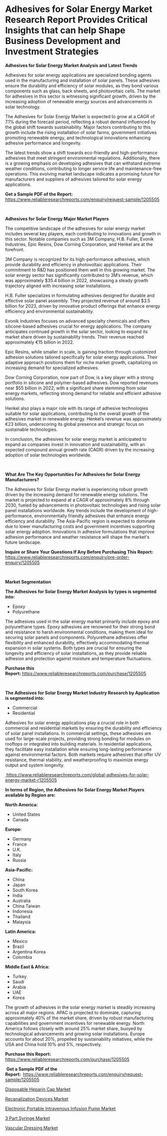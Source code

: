 <p><h1>Adhesives for Solar Energy Market Research Report Provides Critical Insights that can help Shape Business Development and Investment Strategies</h1></p><p><strong>Adhesives for Solar Energy Market Analysis and Latest Trends</strong></p>
<p><p>Adhesives for solar energy applications are specialized bonding agents used in the manufacturing and installation of solar panels. These adhesives ensure the durability and efficiency of solar modules, as they bond various components such as glass, back sheets, and photovoltaic cells. The market for adhesives in this sector is witnessing significant growth, driven by the increasing adoption of renewable energy sources and advancements in solar technology.</p><p>The Adhesives for Solar Energy Market is expected to grow at a CAGR of 7.1% during the forecast period, reflecting a robust demand influenced by the global shift towards sustainability. Major factors contributing to this growth include the rising installation of solar farms, government initiatives promoting renewable energy, and technological innovations enhancing adhesive performance and longevity. </p><p>The latest trends show a shift towards eco-friendly and high-performance adhesives that meet stringent environmental regulations. Additionally, there is a growing emphasis on developing adhesives that can withstand extreme weather conditions, contributing to longer service life and maintenance-free operations. This evolving market landscape indicates a promising future for manufacturers and suppliers of adhesives tailored for solar energy applications.</p></p>
<p><strong>Get a Sample PDF of the Report:&nbsp;</strong> <a href="https://www.reliableresearchreports.com/enquiry/request-sample/1205505?utm_campaign=1616&utm_medium=2&utm_source=Github&utm_content=ia&utm_term=16102024&utm_id=adhesives-for-solar-energy">https://www.reliableresearchreports.com/enquiry/request-sample/1205505</a></p>
<p>&nbsp;</p>
<p><strong>Adhesives for Solar Energy Major Market Players</strong></p>
<p><p>The competitive landscape of the adhesives for solar energy market includes several key players, each contributing to innovations and growth in this sector. Notable companies such as 3M Company, H.B. Fuller, Evonik Industries, Epic Resins, Dow Corning Corporation, and Henkel are at the forefront.</p><p>3M Company is recognized for its high-performance adhesives, which provide durability and efficiency in photovoltaic applications. Their commitment to R&D has positioned them well in this growing market. The solar energy sector has significantly contributed to 3M’s revenue, which was approximately $35.4 billion in 2022, showcasing a steady growth trajectory aligned with increasing solar installations.</p><p>H.B. Fuller specializes in formulating adhesives designed for durable and effective solar panel assembly. They projected revenue of around $3.5 billion for 2023, driven by innovative product offerings that enhance energy efficiency and environmental sustainability.</p><p>Evonik Industries focuses on advanced specialty chemicals and offers silicone-based adhesives crucial for energy applications. The company anticipates continued growth in the solar sector, looking to expand its market share driven by sustainability trends. Their revenue reached approximately €15 billion in 2022.</p><p>Epic Resins, while smaller in scale, is gaining traction through customized adhesion solutions tailored specifically for solar energy applications. Their adaptive approach positions them for niche market growth, capitalizing on increasing demand for specialized adhesives.</p><p>Dow Corning Corporation, now part of Dow, is a key player with a strong portfolio in silicone and polymer-based adhesives. Dow reported revenues near $55 billion in 2022, with a significant share stemming from solar energy markets, reflecting strong demand for reliable and efficient adhesive solutions.</p><p>Henkel also plays a major role with its range of adhesive technologies suitable for solar applications, contributing to the overall growth of the adhesives market in renewable energy. Henkel’s revenue was approximately €23 billion, underscoring its global presence and strategic focus on sustainable technologies.</p><p>In conclusion, the adhesives for solar energy market is anticipated to expand as companies invest in innovation and sustainability, with an expected compound annual growth rate (CAGR) driven by the increasing adoption of solar technologies worldwide.</p></p>
<p>&nbsp;</p>
<p><strong>What Are The Key Opportunities For Adhesives for Solar Energy Manufacturers?</strong></p>
<p><p>The Adhesives for Solar Energy market is experiencing robust growth driven by the increasing demand for renewable energy solutions. The market is projected to expand at a CAGR of approximately 8% through 2030, fueled by advancements in photovoltaic technologies and rising solar panel installations worldwide. Key trends include the development of high-performance, environmentally friendly adhesives that enhance energy efficiency and durability. The Asia-Pacific region is expected to dominate due to lower manufacturing costs and government incentives supporting solar energy adoption. Innovations in adhesive formulations that improve adhesion performance and weather resistance will shape the market's future landscape.</p></p>
<p><strong>Inquire or Share Your Questions If Any Before Purchasing This Report:</strong> <a href="https://www.reliableresearchreports.com/enquiry/pre-order-enquiry/1205505?utm_campaign=1616&utm_medium=2&utm_source=Github&utm_content=ia&utm_term=16102024&utm_id=adhesives-for-solar-energy">https://www.reliableresearchreports.com/enquiry/pre-order-enquiry/1205505</a></p>
<p>&nbsp;</p>
<p><strong>Market Segmentation</strong></p>
<p><strong>The Adhesives for Solar Energy Market Analysis by types is segmented into:</strong></p>
<p><ul><li>Epoxy</li><li>Polyurethane</li></ul></p>
<p><p>The adhesives used in the solar energy market primarily include epoxy and polyurethane types. Epoxy adhesives are renowned for their strong bond and resistance to harsh environmental conditions, making them ideal for securing solar panels and components. Polyurethane adhesives offer flexibility and enhanced durability, effectively accommodating thermal expansion in solar systems. Both types are crucial for ensuring the longevity and efficiency of solar installations, as they provide reliable adhesion and protection against moisture and temperature fluctuations.</p></p>
<p><strong>Purchase this Report:&nbsp;</strong><a href="https://www.reliableresearchreports.com/purchase/1205505?utm_campaign=1616&utm_medium=2&utm_source=Github&utm_content=ia&utm_term=16102024&utm_id=adhesives-for-solar-energy">https://www.reliableresearchreports.com/purchase/1205505</a></p>
<p>&nbsp;</p>
<p><strong>The Adhesives for Solar Energy Market Industry Research by Application is segmented into:</strong></p>
<p><ul><li>Commercial</li><li>Residential</li></ul></p>
<p><p>Adhesives for solar energy applications play a crucial role in both commercial and residential markets by ensuring the durability and efficiency of solar panel installations. In commercial settings, these adhesives are used for large-scale projects, providing strong bonding for modules on rooftops or integrated into building materials. In residential applications, they facilitate easy installation while ensuring long-lasting performance against environmental factors. Both markets require adhesives that offer UV resistance, thermal stability, and weatherproofing to maximize energy output and system longevity.</p></p>
<p><a href="https://www.reliableresearchreports.com/global-adhesives-for-solar-energy-market-r1205505?utm_campaign=1616&utm_medium=2&utm_source=Github&utm_content=ia&utm_term=16102024&utm_id=adhesives-for-solar-energy">&nbsp;https://www.reliableresearchreports.com/global-adhesives-for-solar-energy-market-r1205505</a></p>
<p><strong>In terms of Region, the Adhesives for Solar Energy Market Players available by Region are:</strong></p>
<p>
    <p> <strong> North America: </strong>
        <ul>
            <li>United States</li>
            <li>Canada</li>
        </ul>
        </p> 
    <p> <strong> Europe: </strong>
        <ul>
            <li>Germany</li>
            <li>France</li>
            <li>U.K.</li>
            <li>Italy</li>
            <li>Russia</li>
        </ul>
        </p> 
    <p> <strong> Asia-Pacific: </strong>
        <ul>
            <li>China</li>
            <li>Japan</li>
            <li>South Korea</li>
            <li>India</li>
            <li>Australia</li>
            <li>China Taiwan</li>
            <li>Indonesia</li>
            <li>Thailand</li>
            <li>Malaysia</li>
        </ul>
        </p> 
    <p> <strong> Latin America: </strong>
        <ul>
            <li>Mexico</li>
            <li>Brazil</li>
            <li>Argentina Korea</li>
            <li>Colombia</li>
        </ul>
        </p> 
    <p> <strong> Middle East & Africa: </strong>
        <ul>
            <li>Turkey</li>
            <li>Saudi</li>
            <li>Arabia</li>
            <li>UAE</li>
            <li>Korea</li>
        </ul>
    </p>
    </p>
<p><p>The growth of adhesives in the solar energy market is steadily increasing across all major regions. APAC is projected to dominate, capturing approximately 40% of the market share, driven by robust manufacturing capabilities and government incentives for renewable energy. North America follows closely with around 25% market share, buoyed by technological advancements and growing solar installations. Europe accounts for about 20%, propelled by sustainability initiatives, while the USA and China hold 10% and 5%, respectively.</p></p>
<p><strong>Purchase this Report: </strong><a href="https://www.reliableresearchreports.com/purchase/1205505?utm_campaign=1616&utm_medium=2&utm_source=Github&utm_content=ia&utm_term=16102024&utm_id=adhesives-for-solar-energy">https://www.reliableresearchreports.com/purchase/1205505</a></p>
<p>&nbsp;<strong>Get a Sample PDF of the Report:&nbsp;&nbsp;</strong><a href="https://www.reliableresearchreports.com/enquiry/request-sample/1205505?utm_campaign=1616&utm_medium=2&utm_source=Github&utm_content=ia&utm_term=16102024&utm_id=adhesives-for-solar-energy">https://www.reliableresearchreports.com/enquiry/request-sample/1205505</a></p>
<p><strong></strong></p>
<p><p><a href="https://www.linkedin.com/pulse/disposable-heparin-cap-market-growth-segmentation-regional-cxqme?trk=public_post_embed_feed-article-content&utm_campaign=1616&utm_medium=2&utm_source=Github&utm_content=ia&utm_term=16102024&utm_id=adhesives-for-solar-energy">Disposable Heparin Cap Market</a></p><p><a href="https://www.linkedin.com/pulse/global-recanalization-devices-market-trends-forecasts-strategic-keggc?utm_campaign=1616&utm_medium=2&utm_source=Github&utm_content=ia&utm_term=16102024&utm_id=adhesives-for-solar-energy">Recanalization Devices Market</a></p><p><a href="https://www.linkedin.com/pulse/exploring-electronic-portable-intravenous-infusion-pump-cbcbe?trk=public_post_embed_feed-article-content&utm_campaign=1616&utm_medium=2&utm_source=Github&utm_content=ia&utm_term=16102024&utm_id=adhesives-for-solar-energy">Electronic Portable Intravenous Infusion Pump Market</a></p><p><a href="https://www.linkedin.com/pulse/emerging-trends-3-part-syringe-market-global-outlook-future-adihe?trk=public_post_embed_feed-article-content&utm_campaign=1616&utm_medium=2&utm_source=Github&utm_content=ia&utm_term=16102024&utm_id=adhesives-for-solar-energy">3 Part Syringe Market</a></p><p><a href="https://www.linkedin.com/pulse/vascular-dressing-market-opportunities-emerging-global-trends-las4e?trk=public_post_embed_feed-article-content&utm_campaign=1616&utm_medium=2&utm_source=Github&utm_content=ia&utm_term=16102024&utm_id=adhesives-for-solar-energy">Vascular Dressing Market</a></p></p>